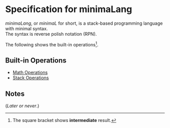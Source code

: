 # Specification for minimaLang

_minimaLang_, or _minimaL_ for short, is a stack-based programming language with minimal syntax. \
The syntax is reverse polish notation (RPN).

The following shows the built-in operations[^1].

## Built-in Operations

- [Math Operations](#math-operations)
- [Stack Operations](#stack-operations)

## Notes

(_Later or never_.)

[^1]: The square bracket shows **intermediate** result.
